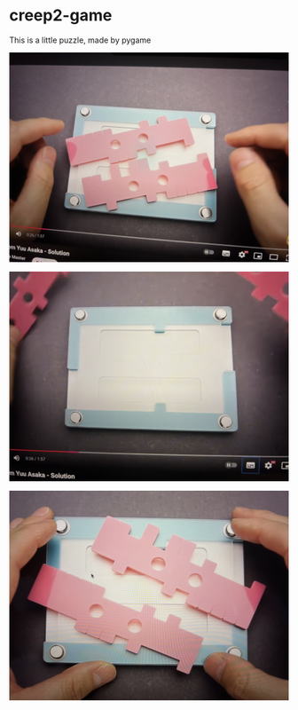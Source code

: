 # creep2-game
This is a little puzzle, made by pygame

![GitHub图像](IMG_5981.jpg)

![GitHub图像](IMG_5982.jpg)

![GitHub图像](IMG_5983.jpg)
